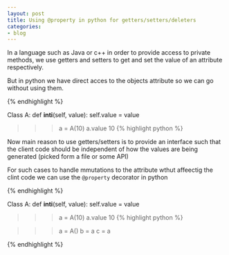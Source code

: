 ```yaml
---
layout: post
title: Using @property in python for getters/setters/deleters
categories:
- blog
---
```

In a language such as Java or c++ in order to provide access to private methods, 
we use getters and setters to get and set the value of an attribute respectively.

But in python we have direct acces to the objects attribute so we can go without using them.

{% endhighlight %}

Class A:
    def __inti__(self, value):
        self.value = value


>>> a = A(10)
>>> a.value
10
{% highlight python %}


Now main reason to use getters/setters is to provide an interface such that the client code should be independent of how the values are being generated (picked form a file or some API)

For such cases to handle mmutations to the attribute wthut affeectig the clint code we can use the `@property` decorator in python


{% endhighlight %}

Class A:
    def __inti__(self, value):
        self.value = value


>>> a = A(10)
>>> a.value
10
{% highlight python %}

>>>a = A()
>>>b = a
>>>c = a

{% endhighlight %}







